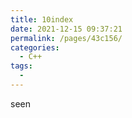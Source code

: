 ```yaml
---
title: 10index
date: 2021-12-15 09:37:21
permalink: /pages/43c156/
categories:
  - C++
tags:
  - 
---
```


seen